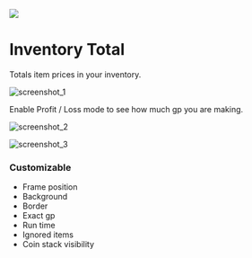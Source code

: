 ![](https://raw.githubusercontent.com/erversteeg/inventorytotal/master/icon.png?size=128)

# Inventory Total
Totals item prices in your inventory.

![screenshot_1](https://github.com/erversteeg/inventorytotal/assets/2341316/5e4f309a-6986-428d-99ad-de77b308f1cf)

Enable Profit / Loss mode to see how much gp you are making.

![screenshot_2](https://github.com/erversteeg/inventorytotal/assets/2341316/0852acb8-4114-437c-b734-fb2a5568628b)

![screenshot_3](https://github.com/erversteeg/inventorytotal/assets/2341316/52956554-e387-485b-8439-624a3eadf498)

### Customizable
* Frame position
* Background
* Border
* Exact gp
* Run time
* Ignored items
* Coin stack visibility


